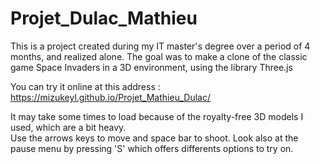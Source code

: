 # Projet_Dulac_Mathieu

This is a project created during my IT master's degree over a period of 4 months, and realized alone.
The goal was to make a clone of the classic game Space Invaders in a 3D environment, using the library Three.js

You can try it online at this address :
https://mizukeyl.github.io/Projet_Mathieu_Dulac/

It may take some times to load because of the royalty-free 3D models I used, which are a bit heavy.  
Use the arrows keys to move and space bar to shoot. Look also at the pause menu by pressing 'S' which offers differents options to try on.  
